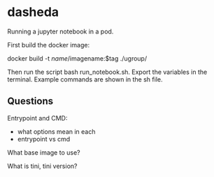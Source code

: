 # dasheda

Running a jupyter notebook in a pod. 

First build the docker image: 

docker build -t $name/$imagename:$tag ./ugroup/

Then run the script bash run_notebook.sh. Export the variables in the terminal. Example commands are shown in the sh file.

## Questions

Entrypoint and CMD:

* what options mean in each
* entrypoint vs cmd

What base image to use?

What is tini, tini version?
